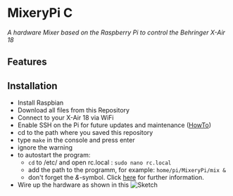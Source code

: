 MixeryPi C
==========

*A hardware Mixer based on the Raspberry Pi to control the Behringer X-Air 18*

Features
--------

Installation
-----------

* Install Raspbian
* Download all files from this Repository
* Connect to your X-Air 18 via WiFi
* Enable SSH on the Pi for future updates and maintenance ([HowTo](https://www.raspberrypi.org/documentation/remote-access/ssh/ "Activate SSH on Raspberry Pi"))
* cd to the path where you saved this repository
* type `make` in the console and press enter
* ignore the warning
* to autostart the program:
    * `cd` to /etc/ and open rc.local : `sudo nano rc.local`
    * add the path to the programm, for example: `home/pi/MixeryPi/mix &`
    * don't forget the *&*-symbol. Click [here](https://www.raspberrypi.org/documentation/linux/usage/rc-local.md "Information about rc.local") for further information.
* Wire up the hardware as shown in this ![Sketch](https://gitlab.tubit.tu-berlin.de/timo.schlegel/MixeryPiC/blob/master/MixeryPi%20C%20Sketch.svg "Fritzing Sketch")



